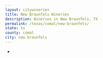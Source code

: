 ```yaml
---
layout: citywineries
title: New Braunfels Wineries
description: Wineries in New Braunfels, TX
permalink: /texas/comal/new-braunfels/
state: tx
county: comal
city: new braunfels
---
```

-
